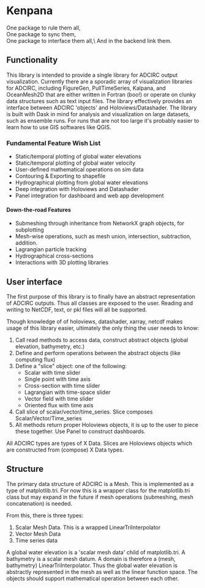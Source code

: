# Kenpana

One package to rule them all,\
One package to sync them, \
One package to interface them all,\ 
And in the backend link them. 

## Functionality 
This library is intended to provide a single library for ADCIRC output visualization. Currently there are a sporadic array of visualization libraries for ADCIRC, including FigureGen, PullTimeSeries, Kalpana, and OceanMesh2D that are either written in Fortran (boo!) or operate on clunky data structures such as text input files. The library effectively provides an interface between ADCIRC 'objects' and Holoviews/Datashader. The library is built with Dask in mind for analysis and visualization on large datasets, such as ensemble runs. For runs that are not too large it's probably easier to learn how to use GIS softwares like QGIS. 

### Fundamental Feature Wish List 

* Static/temporal plotting of global water elevations
* Static/temporal plotting of global water velocity 
* User-defined mathematical operations on sim data 
* Contouring & Exporting to shapefile
* Hydrographical plotting from global water elevations 
* Deep integration with Holoviews and Datashader 
* Panel integration for dashboard and web app development

#### Down-the-road Features

* Submeshing through inheritance from NetworkX graph objects, for subplotting
* Mesh-wise operations, such as mesh union, intersection, subtraction, addition.  
* Lagrangian particle tracking 
* Hydrographical cross-sections 
* Interactions with 3D plotting libraries 

## User interface 
The first purpose of this library is to finally have an abstract representation of ADCIRC outputs. Thus all classes are exposed to the user. Reading and writing to NetCDF, text, or pkl files will all be supported. 

Though knowledge of of holoviews, datashader, xarray, netcdf makes usage of this library easier, ultimately the only thing the user needs to know: 

1. Call read methods to access data, construct abstract objects (global elevation, bathymetry, etc.) 
2. Define and perform operations between the abstract objects (like computing flux)
3. Define a "slice" object: one of the following: 
    - Scalar with time slider 
    - Single point with time axis 
    - Cross-section with time slider 
    - Lagrangian with time-space slider 
    - Vector field with time slider
    - Oriented flux with time axis 
4. Call slice of scalar/vector/time_series. Slice composes Scalar/Vector/Time_series
5. All methods return proper Holoviews objects, it is up to the user to piece these together. Use Panel to construct dashboards. 

All ADCIRC types are types of X Data. Slices are Holoviews objects which are constructed from (compose) X Data types. 


## Structure
The primary data structure of ADCIRC is a Mesh. This is implemented as a type of matplotlib.tri. For now this is a wrapper class for the matplotlib.tri class but may expand in the future if mesh operations (submeshing, mesh concatenation) is needed. 

From this, there is three types: 
1. Scalar Mesh Data. This is a wrapped LinearTriInterpolator 
2. Vector Mesh Data 
3. Time series data 

A global water elevation is a 'scalar mesh data' child of matplotlib.tri. A bathymetry is a scalar mesh datum. A domain is therefore a (mesh, bathymetry) LinearTriInterpolator. Thus the global water elevation is abstractly represented in the mesh as well as the linear function space. The objects should support mathematical operation between each other. 
